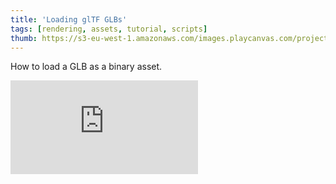 ```yaml
---
title: 'Loading glTF GLBs'
tags: [rendering, assets, tutorial, scripts]
thumb: https://s3-eu-west-1.amazonaws.com/images.playcanvas.com/projects/12/730738/0641C2-image-75.jpg
---
```

How to load a GLB as a binary asset.
<div className="iframe-container">
    <iframe loading="lazy" src="https://playcanv.as/p/RIN6pM0I/" title="Loading glTF GLBs" webkitallowfullscreen="true" mozallowfullscreen="true" allow="autoplay" allowfullscreen="true" allowvr="" scrolling="no" frameborder="0" />
</div>
